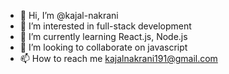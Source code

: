 - 👋 Hi, I’m @kajal-nakrani
- 👀 I’m interested in full-stack development
- 🌱 I’m currently learning React.js, Node.js
- 💞️ I’m looking to collaborate on javascript
- 📫 How to reach me kajalnakrani191@gmail.com

<!---
kajal-nakrani/kajal-nakrani is a ✨ special ✨ repository because its `README.md` (this file) appears on your GitHub profile.
You can click the Preview link to take a look at your changes.
--->
